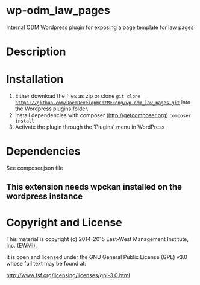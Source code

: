 # wp-odm_law_pages

Internal ODM Wordpress plugin for exposing a page template for law pages

# Description

# Installation

1. Either download the files as zip or clone <code>git clone https://github.com/OpenDevelopmentMekong/wp-odm_law_pages.git</code> into the Wordpress plugins folder.
2. Install dependencies with composer (http://getcomposer.org) <code>composer install</code>
3. Activate the plugin through the 'Plugins' menu in WordPress

# Dependencies

See composer.json file

## This extension needs wpckan installed on the wordpress instance

# Copyright and License

This material is copyright (c) 2014-2015 East-West Management Institute, Inc. (EWMI).

It is open and licensed under the GNU General Public License (GPL) v3.0 whose full text may be found at:

http://www.fsf.org/licensing/licenses/gpl-3.0.html

